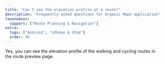 ```yaml
---
title: "Can I see the elevation profile of a route?"
description: "Frequently asked questions for Organic Maps application"
taxonomies:
  support: ["Route Planning & Navigation"]
extra:
  tags: ["Android", "iPhone & iPad"]
  order: 90
---
```


Yes, you can see the elevation profile of the walking and cycling routes in the route preview page.
